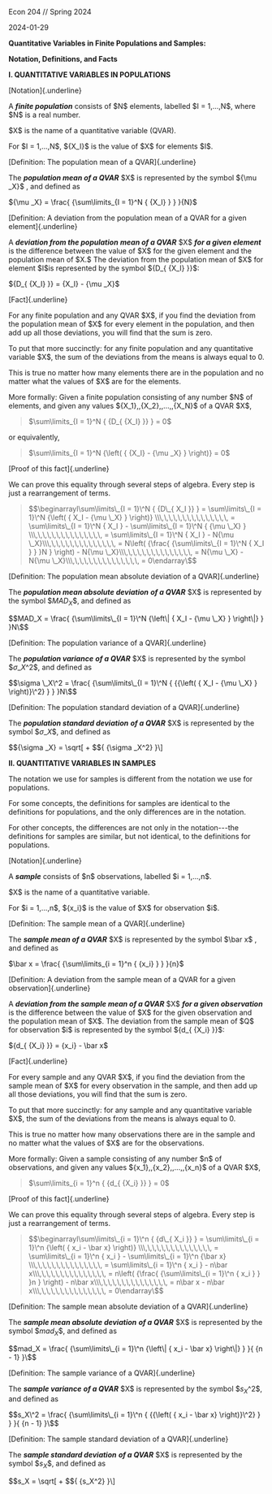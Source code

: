 Econ 204 // Spring 2024

2024-01-29

**Quantitative Variables in Finite Populations and Samples:**

**Notation, Definitions, and Facts**

**I. QUANTITATIVE VARIABLES IN POPULATIONS**

[Notation]{.underline}

A ***finite population*** consists of \$N\$ elements, labelled \$I =
1,\...,N\$, where \$N\$ is a real number.

\$X\$ is the name of a quantitative variable (QVAR).

For \$I = 1,\...,N\$, \${X_I}\$ is the value of \$X\$ for elements
\$I\$.

[Definition: The population mean of a QVAR]{.underline}

The ***population mean of a QVAR*** \$X\$ is represented by the symbol
\${\mu \_X}\$ , and defined as

\${\mu \_X} = \frac{ {\sum\limits\_{I = 1}\^N { {X_I} } } }{N}\$

[Definition: A deviation from the population mean of a QVAR for a given
element]{.underline}

A ***deviation from the population*** ***mean of a QVAR*** \$X\$
***for a given element*** is the difference between the value of \$X\$
for the given element and the population mean of \$X.\$ The deviation
from the population mean of \$X\$ for element \$I\$is represented by
the symbol \${D\_{ {X_I} }}\$:

\${D\_{ {X_I} }} = {X_I} - {\mu \_X}\$

[Fact]{.underline}

For any finite population and any QVAR \$X\$, if you find the
deviation from the population mean of \$X\$ for every element in the
population, and then add up all those deviations, you will find that the
sum is zero.

To put that more succinctly: for any finite population and any
quantitative variable \$X\$, the sum of the deviations from the means
is always equal to 0.

This is true no matter how many elements there are in the population and
no matter what the values of \$X\$ are for the elements.

More formally: Given a finite population consisting of any number
\$N\$ of elements, and given any values
\${X_1},\,{X_2},\,\...,\,{X_N}\$ of a QVAR \$X\$,

> \$\sum\limits\_{I = 1}\^N { {D\_{ {X_I} }} } = 0\$

or equivalently,

> \$\sum\limits\_{I = 1}\^N {\left( { {X_I} - {\mu \_X} } \right)} =
> 0\$

[Proof of this fact]{.underline}

We can prove this equality through several steps of algebra. Every step
is just a rearrangement of terms.

> \$$\beginarrayl\sum\limits\_{I = 1}\^N { {D\_{ X_I }} } =
> \sum\limits\_{I = 1}\^N {\left( { X_I - {\mu \_X} } \right)}
> \\\,\,\,\,\,\,\,\,\,\,\,\,\,\,\, = \sum\limits\_{I
> = 1}\^N { X_I } - \sum\limits\_{I = 1}\^N { {\mu \_X} }
> \\\,\,\,\,\,\,\,\,\,\,\,\,\,\,\, = \sum\limits\_{I
> = 1}\^N { X_I } - N{\mu
> \_X}\\\,\,\,\,\,\,\,\,\,\,\,\,\,\,\, = N\left(
> {\frac{ {\sum\limits\_{I = 1}\^N { X_I } } }N } \right) - N{\mu
> \_X}\\\,\,\,\,\,\,\,\,\,\,\,\,\,\,\, = N{\mu \_X} -
> N{\mu \_X}\\\,\,\,\,\,\,\,\,\,\,\,\,\,\,\, =
> 0\endarray\$$

[Definition: The population mean absolute deviation of a
QVAR]{.underline}

The ***population mean absolute deviation*** ***of a QVAR*** \$X\$ is
represented by the symbol \$$MAD_X\$$, and defined as

\$$MAD_X = \frac{ {\sum\limits\_{I = 1}\^N {\left\| { X_I - {\mu
\_X} } \right\|} } }N\$$

[Definition: The population variance of a QVAR]{.underline}

The ***population variance*** ***of a QVAR*** \$X\$ is represented by
the symbol \$$\sigma \_X\^2\$$, and defined as

\$$\sigma \_X\^2 = \frac{ {\sum\limits\_{I = 1}\^N { {{\left(
{ X_I - {\mu \_X} } \right)}\^2} } } }N\$$

[Definition: The population standard deviation of a QVAR]{.underline}

The ***population standard deviation*** ***of a QVAR*** \$X\$ is
represented by the symbol \$${\sigma \_X}\$$, and defined as

\$${\sigma \_X} = \sqrt\[ + $${ {\sigma \_X\^2} }\\]

**II. QUANTITATIVE VARIABLES IN SAMPLES**

The notation we use for samples is different from the notation we use
for populations.

For some concepts, the definitions for samples are identical to the
definitions for populations, and the only differences are in the
notation.

For other concepts, the differences are not only in the notation---the
definitions for samples are similar, but not identical, to the
definitions for populations.

[Notation]{.underline}

A ***sample*** consists of \$n\$ observations, labelled \$i =
1,\...,n\$.

\$X\$ is the name of a quantitative variable.

For \$i = 1,\...,n\$, \${x_i}\$ is the value of \$X\$ for
observation \$i\$.

[Definition: The sample mean of a QVAR]{.underline}

The ***sample mean of a QVAR*** \$X\$ is represented by the symbol
\$\bar x\$ , and defined as

\$\bar x = \frac{ {\sum\limits\_{i = 1}\^n { {x_i} } } }{n}\$

[Definition: A deviation from the sample mean of a QVAR for a given
observation]{.underline}

A ***deviation from the sample mean of a QVAR*** \$X\$ ***for a given
observation*** is the difference between the value of \$X\$ for the
given observation and the population mean of \$X\$. The deviation from
the sample mean of \$Q\$ for observation \$i\$ is represented by the
symbol \${d\_{ {X_i} }}\$:

\${d\_{ {X_i} }} = {x_i} - \bar x\$

[Fact]{.underline}

For every sample and any QVAR \$X\$, if you find the deviation from
the sample mean of \$X\$ for every observation in the sample, and then
add up all those deviations, you will find that the sum is zero.

To put that more succinctly: for any sample and any quantitative
variable \$X\$, the sum of the deviations from the means is always
equal to 0.

This is true no matter how many observations there are in the sample and
no matter what the values of \$X\$ are for the observations.

More formally: Given a sample consisting of any number \$n\$ of
observations, and given any values \${x_1},\,{x_2},\,\...,\,{x_n}\$
of a QVAR \$X\$,

> \$\sum\limits\_{i = 1}\^n { {d\_{ {X_i} }} } = 0\$

[Proof of this fact]{.underline}

We can prove this equality through several steps of algebra. Every step
is just a rearrangement of terms.

> \$$\beginarrayl\sum\limits\_{i = 1}\^n { {d\_{ X_i }} } =
> \sum\limits\_{i = 1}\^n {\left( { x_i - \bar x} \right)}
> \\\,\,\,\,\,\,\,\,\,\,\,\,\,\,\, = \sum\limits\_{i
> = 1}\^n { x_i } - \sum\limits\_{i = 1}\^n {\bar x}
> \\\,\,\,\,\,\,\,\,\,\,\,\,\,\,\, = \sum\limits\_{i
> = 1}\^n { x_i } - n\bar
> x\\\,\,\,\,\,\,\,\,\,\,\,\,\,\,\, = n\left(
> {\frac{ {\sum\limits\_{i = 1}\^n { x_i } } }n } \right) - n\bar
> x\\\,\,\,\,\,\,\,\,\,\,\,\,\,\,\, = n\bar x - n\bar
> x\\\,\,\,\,\,\,\,\,\,\,\,\,\,\,\, = 0\endarray\$$

[Definition: The sample mean absolute deviation of a QVAR]{.underline}

The ***sample mean absolute deviation*** ***of a QVAR*** \$X\$ is
represented by the symbol \$$mad_X\$$, and defined as

\$$mad_X = \frac{ {\sum\limits\_{i = 1}\^n {\left\| { x_i - \bar
x} \right\|} } }{ {n - 1} }\$$

[Definition: The sample variance of a QVAR]{.underline}

The ***sample variance*** ***of a QVAR*** \$X\$ is represented by the
symbol \$$s_X\^2\$$, and defined as

\$$s_X\^2 = \frac{ {\sum\limits\_{i = 1}\^n { {{\left( { x_i - \bar
x} \right)}\^2} } } }{ {n - 1} }\$$

[Definition: The sample standard deviation of a QVAR]{.underline}

The ***sample standard deviation*** ***of a QVAR*** \$X\$ is
represented by the symbol \$$s_X\$$, and defined as

\$$s_X = \sqrt\[ + $${ {s_X\^2} }\\]
